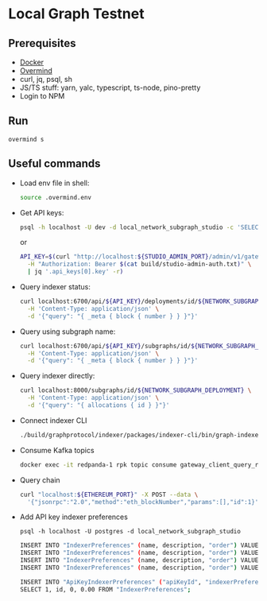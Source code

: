 # Local Graph Testnet

## Prerequisites

- [Docker](https://docs.docker.com/get-docker/)
- [Overmind](https://github.com/DarthSim/overmind)
- curl, jq, psql, sh
- JS/TS stuff: yarn, yalc, typescript, ts-node, pino-pretty
- Login to NPM

## Run

`overmind s`

## Useful commands

- Load env file in shell:

  ```sh
  source .overmind.env
  ```

- Get API keys:

  ```sh
  psql -h localhost -U dev -d local_network_subgraph_studio -c 'SELECT * FROM "ApiKeys";'
  ```

  or

  ```sh
  API_KEY=$(curl "http://localhost:${STUDIO_ADMIN_PORT}/admin/v1/gateway-api-keys" \
    -H "Authorization: Bearer $(cat build/studio-admin-auth.txt)" \
    | jq '.api_keys[0].key' -r)
  ```

- Query indexer status:

  ```sh
  curl localhost:6700/api/${API_KEY}/deployments/id/${NETWORK_SUBGRAPH_DEPLOYMENT} \
    -H 'Content-Type: application/json' \
    -d '{"query": "{ _meta { block { number } } }"}'
  ```

- Query using subgraph name:

  ```sh
  curl localhost:6700/api/${API_KEY}/subgraphs/id/${NETWORK_SUBGRAPH_ID_0} \
    -H 'Content-Type: application/json' \
    -d '{"query": "{ _meta { block { number } } }"}'
  ```

- Query indexer directly:

  ```sh
  curl localhost:8000/subgraphs/id/${NETWORK_SUBGRAPH_DEPLOYMENT} \
    -H 'Content-Type: application/json' \
    -d '{"query": "{ allocations { id } }"}'
  ```

- Connect indexer CLI

  ```sh
  ./build/graphprotocol/indexer/packages/indexer-cli/bin/graph-indexer indexer connect http://localhost:18000
  ```

- Consume Kafka topics

  ```sh
  docker exec -it redpanda-1 rpk topic consume gateway_client_query_results --brokers="${REDPANDA_BROKERS}"
  ```

- Query chain

  ```sh
  curl "localhost:${ETHEREUM_PORT}" -X POST --data \
    '{"jsonrpc":"2.0","method":"eth_blockNumber","params":[],"id":1}'
  ```

- Add API key indexer preferences

  `psql -h localhost -U postgres -d local_network_subgraph_studio`

  ```sh
  INSERT INTO "IndexerPreferences" (name, description, "order") VALUES ('Fastest speed', 'Time between the query and the response from an indexer. If you mark this as important we will optimize for fast indexers.', 1);
  INSERT INTO "IndexerPreferences" (name, description, "order") VALUES ('Lowest price', 'The amount paid per query. If you mark this as important we will optimize for the less expensive indexers.', 2);
  INSERT INTO "IndexerPreferences" (name, description, "order") VALUES ('Data freshness', 'How recent the latest block an indexer has processed for the subgraph you are querying. If you mark this as important we will optimize to find the indexers with the freshest data.', 3);
  INSERT INTO "IndexerPreferences" (name, description, "order") VALUES ('Economic security', 'The amount of GRT an indexer can lose if they respond incorrectly to your query. If you mark this as important we will optimize for indexers with a large stake.', 4);

  INSERT INTO "ApiKeyIndexerPreferences" ("apiKeyId", "indexerPreferenceId", "points", "weight")
  SELECT 1, id, 0, 0.00 FROM "IndexerPreferences";
  ```
